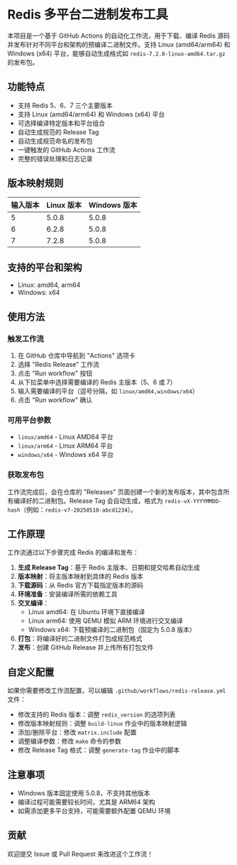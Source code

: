 # Redis 多平台二进制发布工具

本项目是一个基于 GitHub Actions 的自动化工作流，用于下载、编译 Redis 源码并发布针对不同平台和架构的预编译二进制文件。支持 Linux (amd64/arm64) 和 Windows (x64) 平台，能够自动生成格式如 `redis-7.2.8-linux-amd64.tar.gz` 的发布包。

## 功能特点

- 支持 Redis 5、6、7 三个主要版本
- 支持 Linux (amd64/arm64) 和 Windows (x64) 平台
- 可选择编译特定版本和平台组合
- 自动生成规范的 Release Tag
- 自动生成规范命名的发布包
- 一键触发的 GitHub Actions 工作流
- 完整的错误处理和日志记录

## 版本映射规则

| 输入版本 | Linux 版本  | Windows 版本 |
|----------|-------------|--------------|
| 5        | 5.0.8       | 5.0.8        |
| 6        | 6.2.8       | 5.0.8        |
| 7        | 7.2.8       | 5.0.8        |

## 支持的平台和架构

- Linux: amd64, arm64
- Windows: x64

## 使用方法

### 触发工作流

1. 在 GitHub 仓库中导航到 "Actions" 选项卡
2. 选择 "Redis Release" 工作流
3. 点击 "Run workflow" 按钮
4. 从下拉菜单中选择需要编译的 Redis 主版本（5、6 或 7）
5. 输入需要编译的平台（逗号分隔，如 `linux/amd64,windows/x64`）
6. 点击 "Run workflow" 确认

### 可用平台参数

- `linux/amd64` - Linux AMD64 平台
- `linux/arm64` - Linux ARM64 平台
- `windows/x64` - Windows x64 平台

### 获取发布包

工作流完成后，会在仓库的 "Releases" 页面创建一个新的发布版本，其中包含所有编译好的二进制包。Release Tag 会自动生成，格式为 `redis-vX-YYYYMMDD-hash`（例如：`redis-v7-20250510-abcd1234`）。

## 工作原理

工作流通过以下步骤完成 Redis 的编译和发布：

1. **生成 Release Tag**：基于 Redis 主版本、日期和提交哈希自动生成
2. **版本映射**：将主版本映射到具体的 Redis 版本
3. **下载源码**：从 Redis 官方下载指定版本的源码
4. **环境准备**：安装编译所需的依赖工具
5. **交叉编译**：
   - Linux amd64: 在 Ubuntu 环境下直接编译
   - Linux arm64: 使用 QEMU 模拟 ARM 环境进行交叉编译
   - Windows x64: 下载预编译的二进制包（固定为 5.0.8 版本）
6. **打包**：将编译好的二进制文件打包成规范格式
7. **发布**：创建 GitHub Release 并上传所有打包文件

## 自定义配置

如果你需要修改工作流配置，可以编辑 `.github/workflows/redis-release.yml` 文件：

- 修改支持的 Redis 版本：调整 `redis_version` 的选项列表
- 修改版本映射规则：调整 `build-linux` 作业中的版本映射逻辑
- 添加/删除平台：修改 `matrix.include` 配置
- 调整编译参数：修改 `make` 命令的参数
- 修改 Release Tag 格式：调整 `generate-tag` 作业中的脚本

## 注意事项

- Windows 版本固定使用 5.0.8，不支持其他版本
- 编译过程可能需要较长时间，尤其是 ARM64 架构
- 如需添加更多平台支持，可能需要额外配置 QEMU 环境

## 贡献

欢迎提交 Issue 或 Pull Request 来改进这个工作流！
  